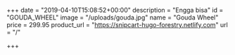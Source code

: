 +++
date = "2019-04-10T15:08:52+00:00"
description = "Engga bisa"
id = "GOUDA_WHEEL"
image = "/uploads/gouda.jpg"
name = "Gouda Wheel"
price = 299.95
product_url = "https://snipcart-hugo-forestry.netlify.com"
url = "/"

+++

